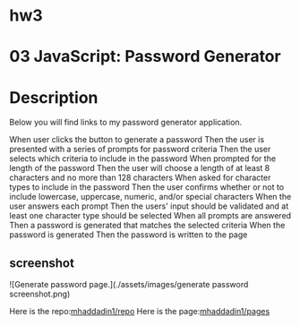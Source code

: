 # hw3

# 03 JavaScript: Password Generator

# Description

Below you will find links to my password generator application.

When user clicks the button to generate a password
Then the user is presented with a series of prompts for password criteria
Then the user selects which criteria to include in the password
When prompted for the length of the password
Then the user will choose a length of at least 8 characters and no more than 128 characters
When asked for character types to include in the password
Then the user confirms whether or not to include lowercase, uppercase, numeric, and/or special characters
When the user answers each prompt
Then the users' input should be validated and at least one character type should be selected
When all prompts are answered
Then a password is generated that matches the selected criteria
When the password is generated
Then the password is written to the page

## screenshot

![Generate password page.](./assets/images/generate password screenshot.png)

Here is the repo:[mhaddadin1/repo](https://github.com/mhaddadin1/hw3)
Here is the page:[mhaddadin1/pages](https://mhaddadin1.github.io/hw3/)
